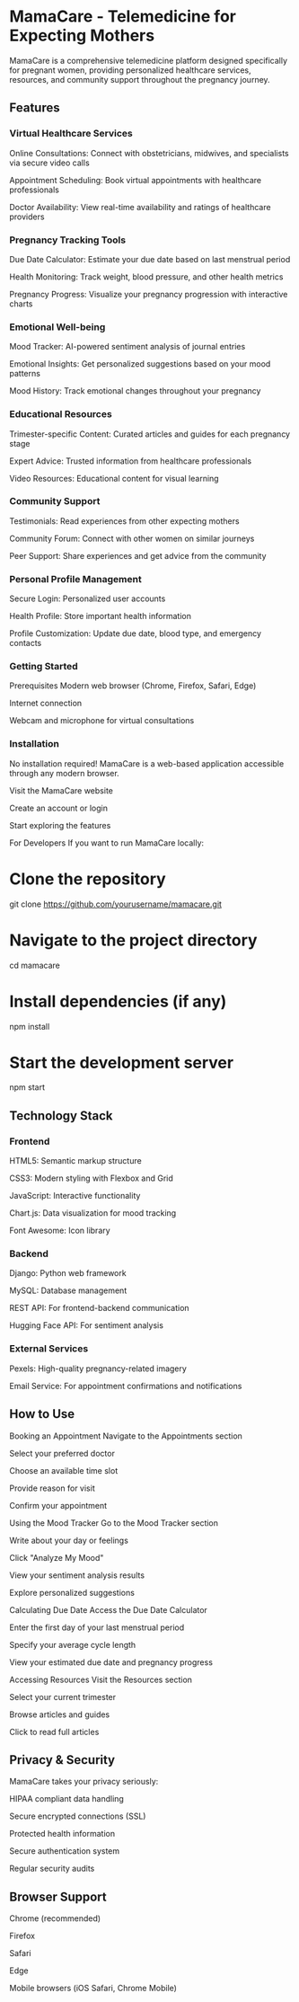 # MamaCare - Telemedicine for Expecting Mothers

MamaCare is a comprehensive telemedicine platform designed specifically for pregnant women, providing personalized healthcare services, resources, and community support throughout the pregnancy journey.

## Features

### Virtual Healthcare Services

Online Consultations: Connect with obstetricians, midwives, and specialists via secure video calls

Appointment Scheduling: Book virtual appointments with healthcare professionals

Doctor Availability: View real-time availability and ratings of healthcare providers

### Pregnancy Tracking Tools

Due Date Calculator: Estimate your due date based on last menstrual period

Health Monitoring: Track weight, blood pressure, and other health metrics

Pregnancy Progress: Visualize your pregnancy progression with interactive charts

### Emotional Well-being

Mood Tracker: AI-powered sentiment analysis of journal entries

Emotional Insights: Get personalized suggestions based on your mood patterns

Mood History: Track emotional changes throughout your pregnancy

### Educational Resources

Trimester-specific Content: Curated articles and guides for each pregnancy stage

Expert Advice: Trusted information from healthcare professionals

Video Resources: Educational content for visual learning

### Community Support

Testimonials: Read experiences from other expecting mothers

Community Forum: Connect with other women on similar journeys

Peer Support: Share experiences and get advice from the community

### Personal Profile Management

Secure Login: Personalized user accounts

Health Profile: Store important health information

Profile Customization: Update due date, blood type, and emergency contacts

### Getting Started

Prerequisites
Modern web browser (Chrome, Firefox, Safari, Edge)

Internet connection

Webcam and microphone for virtual consultations

### Installation

No installation required! MamaCare is a web-based application accessible through any modern browser.

Visit the MamaCare website

Create an account or login

Start exploring the features

For Developers
If you want to run MamaCare locally:

# Clone the repository

git clone https://github.com/yourusername/mamacare.git

# Navigate to the project directory

cd mamacare

# Install dependencies (if any)

npm install

# Start the development server

npm start

## Technology Stack

### Frontend

HTML5: Semantic markup structure

CSS3: Modern styling with Flexbox and Grid

JavaScript: Interactive functionality

Chart.js: Data visualization for mood tracking

Font Awesome: Icon library

### Backend

Django: Python web framework

MySQL: Database management

REST API: For frontend-backend communication

Hugging Face API: For sentiment analysis

### External Services

Pexels: High-quality pregnancy-related imagery

Email Service: For appointment confirmations and notifications

## How to Use

Booking an Appointment
Navigate to the Appointments section

Select your preferred doctor

Choose an available time slot

Provide reason for visit

Confirm your appointment

Using the Mood Tracker
Go to the Mood Tracker section

Write about your day or feelings

Click "Analyze My Mood"

View your sentiment analysis results

Explore personalized suggestions

Calculating Due Date
Access the Due Date Calculator

Enter the first day of your last menstrual period

Specify your average cycle length

View your estimated due date and pregnancy progress

Accessing Resources
Visit the Resources section

Select your current trimester

Browse articles and guides

Click to read full articles

## Privacy & Security

MamaCare takes your privacy seriously:

HIPAA compliant data handling

Secure encrypted connections (SSL)

Protected health information

Secure authentication system

Regular security audits

## Browser Support

Chrome (recommended)

Firefox

Safari

Edge

Mobile browsers (iOS Safari, Chrome Mobile)
